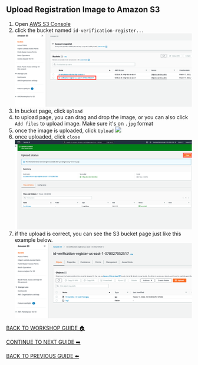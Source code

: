 ## Upload Registration Image to Amazon S3

1. Open [AWS S3 Console](https://s3.console.aws.amazon.com/s3/home?region=us-east-1#)
2. click the bucket named `id-verification-register...`
    ![](../../images/UploadImageS3/2.png)
3. In bucket page, click `Upload`
4. to upload page, you can drag and drop the image, or you can also click `Add files` to upload image. Make sure it's on `.jpg` format
5. once the image is uploaded, click `Upload`
    ![](../..images/UploadImageS3/5.png)
6. once uploaded, click `close`
    ![](../../images/UploadImageS3/6.png)
7. if the upload is correct, you can see the S3 bucket page just like this example below.
    ![](../../images/UploadImageS3/7.png)

[BACK TO WORKSHOP GUIDE :house:](../../README.md)

[CONTINUE TO NEXT GUIDE :arrow_right:](ConfigureApp.md)

[BACK TO PREVIOUS GUIDE :arrow_left:](CloudFormationStack.md)